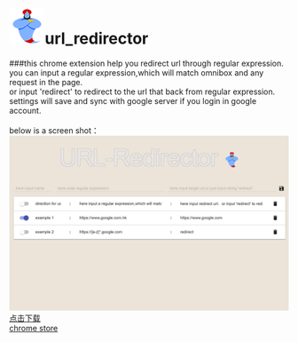 ![image](./example_icon.PNG)url_redirector<br/>
===============================================
###this chrome extension help you redirect url through regular expression.<br/>
you can input a regular expression,which will match omnibox and any request in the page.<br/>
or input 'redirect' to redirect to the url that back from regular expression.<br/>
settings will save and sync with google server if you login in google account.<br/>
<br/>
below is a screen shot：<br/>
![image](./example_UI.PNG)
<br/>
[点击下载](./url_redirector.crx)<br/>
[chrome store](https://chrome.google.com/webstore/detail/url-redirector/dfoapkigebckfdljgmlphpbemdepbgjj?hl=zh-CN)

